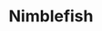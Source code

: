 ---
layout: place
title: "Nimblefish"
permalink: /oregon/portland/nimblefish.html
stateAbbr: OR
stateName: Oregon
cityName: Portland
seo:
  name: "Nimblefish"
  type: Restaurant
  links: http://www.nimblefishpdx.com/
description: "Nimblefish serves delicious sushi in Portland, Oregon. Try fresh Japanese dishes for a great dining experience. "
place_id: ChIJIXLSW5mglVQRwgzqGQl2BAM
photos:
  - name: >-
      places/ChIJIXLSW5mglVQRwgzqGQl2BAM/photos/AeeoHcIHosq0CrKf5A8jbQVkXTGHzAW-OYegO9oTDCrtjFTgFARpltSTVMVO40m9EY2n9eVk7Fnpeh-O5kaOmHGcpgAAKTyMoggzKLciPwrnY7cPa4dvZiWtb8-QJimQuUTk5hAp8qxkqju5h80Z8tSbUwHFZuv3uVzvwAx6FyTkGAyjAl6W5MT0vdn_xaQThiuj6fnDCpXaH3l50AksUl6mEWg2MpNn-EQ00bmUDvrdNSSP-lAewpSyktKf-TOXVot1F9MToQGCVk7kV04itYSeSxx3BSy9u6QKpwXBwkuNETPGeb2InVXFJ1uqi-r9_HNdVF1HEX7A0Opg6CY4HvvYRngHVXQThlsSlLUnzE9xtZ6CVUSmzd8GzPpJj6p3CxbvgbQ4chasbFHMAwMy8-JVA8wNA7WjdKs59VAE1jzAHClZTo4f
    widthPx: 4032
    heightPx: 3024
    authorAttributions:
      - displayName: Jean-Sébastien Basque-Girouard
        uri: https://maps.google.com/maps/contrib/101455501562361901174
        photoUri: >-
          https://lh3.googleusercontent.com/a-/ALV-UjUdCjt5vZ4-K9uyYMPRaHt2bouKQJTDgQTiAXewHrBh1BfyQWVn=s100-p-k-no-mo
    flagContentUri: >-
      https://www.google.com/local/imagery/report/?cb_client=maps_api_places.places_api&image_key=!1e10!2sCIHM0ogKEICAgICC3qLuqQE&hl=en-US
    googleMapsUri: >-
      https://www.google.com/maps/place//data=!3m4!1e2!3m2!1sCIHM0ogKEICAgICC3qLuqQE!2e10!4m2!3m1!1s0x5495a0995bd27221:0x304760919ea0cc2
  - name: >-
      places/ChIJIXLSW5mglVQRwgzqGQl2BAM/photos/AeeoHcK_tr076NZJeVCu5MSKI5TCbT9xFMDGV0NcNQod_wRJudLOxNeuI2k4-i9b5YekRft1_vr9pQyDv-Z7kKDquBsOvTrKnfMD8EFirVEA3ClV58EQ6NPN-35kM17b4oXzVbt2zTID89j63ZaKWoXFACioeYvE5xv_k1g1Vv5VqhX3wPxBcvIl6DktjThSqTZptG8bnO-EF7j6ouFfdT7FDdxPGP9-elxy_JFUnElwJBwQDOhGDN73Z7vWazESHxgeocTR997JMi9K-776ECQP2nAII_fhp6flGVsVgQiMZjetKw
    widthPx: 640
    heightPx: 638
    authorAttributions:
      - displayName: Nimblefish
        uri: https://maps.google.com/maps/contrib/100557078740996694126
        photoUri: >-
          https://lh3.googleusercontent.com/a-/ALV-UjXNR1TRZ7aIu7PvGcs-UQqejFGyolyCn8xqK6xGMVq0LatKSaRB=s100-p-k-no-mo
    flagContentUri: >-
      https://www.google.com/local/imagery/report/?cb_client=maps_api_places.places_api&image_key=!1e10!2sAF1QipME8YLw-cE9t31sIktOR0qvcEwxLUkwa-cTaYjo&hl=en-US
    googleMapsUri: >-
      https://www.google.com/maps/place//data=!3m4!1e2!3m2!1sAF1QipME8YLw-cE9t31sIktOR0qvcEwxLUkwa-cTaYjo!2e10!4m2!3m1!1s0x5495a0995bd27221:0x304760919ea0cc2
  - name: >-
      places/ChIJIXLSW5mglVQRwgzqGQl2BAM/photos/AeeoHcL-_Z7XxF1AH-cb0cfpeTUFXMIxZFpyYM_-IVXyoXSaV_AXakyN3YpyrSyrQEUcbS39jzDmvhO24yfb7w8ZEN3ZkURSEnU74cNFuXgHSImtGXln7b_AcLUPYFVqd-y8w2BRcpMu2ZBa9RsBo7KFZHtPOe2ALSNebt4Y92VzsnIS4cQsbRsh7Fg2pbRiMn3rD-iYxYfib1Zfz9uEIKz_-bpZpbysXxgbYMYz6rQROqbBa3E8bsWedzby5i9sEGafiWISFIMyhEq3Q8N-lBnUT2GW3YWY--9ehqGmfkhOaStBPw
    widthPx: 2448
    heightPx: 1378
    authorAttributions:
      - displayName: Nimblefish
        uri: https://maps.google.com/maps/contrib/100557078740996694126
        photoUri: >-
          https://lh3.googleusercontent.com/a-/ALV-UjXNR1TRZ7aIu7PvGcs-UQqejFGyolyCn8xqK6xGMVq0LatKSaRB=s100-p-k-no-mo
    flagContentUri: >-
      https://www.google.com/local/imagery/report/?cb_client=maps_api_places.places_api&image_key=!1e10!2sAF1QipNh7U5XwXiCaH4Yj18WujTrzbDrxhtcZVyP-CWb&hl=en-US
    googleMapsUri: >-
      https://www.google.com/maps/place//data=!3m4!1e2!3m2!1sAF1QipNh7U5XwXiCaH4Yj18WujTrzbDrxhtcZVyP-CWb!2e10!4m2!3m1!1s0x5495a0995bd27221:0x304760919ea0cc2
  - name: >-
      places/ChIJIXLSW5mglVQRwgzqGQl2BAM/photos/AeeoHcKgIC998NkkxwvtwPGDgmM4iHWSb6s-lkhyqvaytHNj_Yzkyk26wBPzfahBEcanUct25LLbtJMBCYwMmqx19g9vZeEWLvcRUIYIiaQ5BbGb2Ena6siJsj0Y4gINTdiZDQFyDPkiYOnQB6cfFGya7A69R7RW-eQanMYm7oSDPNnnZ1lqCM-nSbo7AcYUhW6H-cs_I6jOf2aei405bArbZ1cahR2Dx4djSnqMiA2dyRoqARgNy5XR6LCP68ylEUo86Nkg1t01CKh8w02xSni_lsAvFsaXFLxmxi8vtCkh5lKdyl_ybusFtFAojZ7AGrcaOghzu1sTGIWRD9SHED4sVoM_s10c0a6diCcSdQjeQ0gSElTGuSU_leuSW8HjtJnM4sFJciAZawNODdY2tAebAooorFDOy4seJTadzvcFem6McL0
    widthPx: 4080
    heightPx: 3072
    authorAttributions:
      - displayName: BigsnYets Quarles and Walsh
        uri: https://maps.google.com/maps/contrib/110863454101600509627
        photoUri: >-
          https://lh3.googleusercontent.com/a-/ALV-UjXAxyC3jlCEwpdu5pnjgYA5MI6OzyWIh9JcOlklWGLZNa8R1jwA=s100-p-k-no-mo
    flagContentUri: >-
      https://www.google.com/local/imagery/report/?cb_client=maps_api_places.places_api&image_key=!1e10!2sCIHM0ogKEICAgIDT-cbF5gE&hl=en-US
    googleMapsUri: >-
      https://www.google.com/maps/place//data=!3m4!1e2!3m2!1sCIHM0ogKEICAgIDT-cbF5gE!2e10!4m2!3m1!1s0x5495a0995bd27221:0x304760919ea0cc2
  - name: >-
      places/ChIJIXLSW5mglVQRwgzqGQl2BAM/photos/AeeoHcLU-_izU5c67cNyZ73lwPDQIjzicpkqHJ7PdBOkPso4QudRTZnRz8BC65MsTjuzJj0iZq2OqWX82qg1l6gsOm2Y6KtDnR37aUtkH_ozXM8iLbUF6wIGv0T1uychmW1Ife99iV-zPK9EXlXlrnKA5fsH9fHFveW-Ng96lhb-w9-9aNdWyD9O4JOtkLoHXyvEdLZ_-SwMOHL1wUlUjMKt7R1cP_dX_G5jOYV0MXiVL3vWQH10jEzSHTaPEfkPmnsM-oCiML7OnWsVwBfGIMD1Se_7xhZopyNRSWBWQyHQp099fQ
    widthPx: 618
    heightPx: 640
    authorAttributions:
      - displayName: Nimblefish
        uri: https://maps.google.com/maps/contrib/100557078740996694126
        photoUri: >-
          https://lh3.googleusercontent.com/a-/ALV-UjXNR1TRZ7aIu7PvGcs-UQqejFGyolyCn8xqK6xGMVq0LatKSaRB=s100-p-k-no-mo
    flagContentUri: >-
      https://www.google.com/local/imagery/report/?cb_client=maps_api_places.places_api&image_key=!1e10!2sAF1QipOcVV0BoG4z1NMWnjsjQ6LIFjcWr5RCTKGjFajV&hl=en-US
    googleMapsUri: >-
      https://www.google.com/maps/place//data=!3m4!1e2!3m2!1sAF1QipOcVV0BoG4z1NMWnjsjQ6LIFjcWr5RCTKGjFajV!2e10!4m2!3m1!1s0x5495a0995bd27221:0x304760919ea0cc2
  - name: >-
      places/ChIJIXLSW5mglVQRwgzqGQl2BAM/photos/AeeoHcK8RWJcHZZXKseFAbAHEC8NNaYwFtbyGD-Q5Hr0dYgJT7yYEA_cD-bmOZ7ytPkjsDZSCv3YyOoMkFIbEEQH6V_Iqx8XQNG9oHPeia5Sc6PBdwa3DFMGGnkfFx0Cq_uW2y6-fCDtSeXyDXyFAc0tvfIlia5bCFkD3fzhNRTdzJIRsz7E6IvYIkj4Kf67_pKjUyMX-OJtvpoaV9fCKYmMNYRvdbFRf_xI7wGvU0o0sQg_JePULC5cOaAyos1T2Vwm5bVcPBlQL9ONKEOSdocx5CFv7clKfi9yfuS1K8o68ynwXi8KjNfCWblNr7S8ssfH8rEWnBG6jXgx1VKCZBWRJTwoODxNZjxHvR_ieOIMjCV8aacG7Leq4WNJeTlNjmNgptA6KBsuSTglK-shkt2m_yZZ2oSUlnRYZv-uaDxvm9DRjA
    widthPx: 4080
    heightPx: 3072
    authorAttributions:
      - displayName: Julia D
        uri: https://maps.google.com/maps/contrib/116044816246925718531
        photoUri: >-
          https://lh3.googleusercontent.com/a-/ALV-UjULQf3Q3RNySWYqPei9ovLtQojdxYGL9nQS3jh5GaAGC0ZvU9yyew=s100-p-k-no-mo
    flagContentUri: >-
      https://www.google.com/local/imagery/report/?cb_client=maps_api_places.places_api&image_key=!1e10!2sCIHM0ogKEICAgICxp-erOA&hl=en-US
    googleMapsUri: >-
      https://www.google.com/maps/place//data=!3m4!1e2!3m2!1sCIHM0ogKEICAgICxp-erOA!2e10!4m2!3m1!1s0x5495a0995bd27221:0x304760919ea0cc2
  - name: >-
      places/ChIJIXLSW5mglVQRwgzqGQl2BAM/photos/AeeoHcLsVq2ocIrZmrTKDDwV35bU7nTuYdLNKisGb4VTmD2VXxOdeCKW6htunmdx4sKpVFV2fCjut80h-IXlSEk2ce4V6vgm6zm2H2XX0f7sqK5GTc-FRpBMVHxE1UiEeHb6jCdq-ii8EL0KP7xCTORiN6_1z3NxjuvC2YN9nm-WmRDOQtAHHTL1eh_lsnIdkMEIeOY9n3tGmZmkA1NQIFop6_43b8I5O9waJaHokLZynQKayK38KQ2Aeck3oOFe5quCEcKIERKi9OC45FpsKxtYEu5lqWGqpIBF47gHSdg2VKkT8MykIsRLuzB2vbifmBSoUpsj2xJtblZAIlKl4O_1U5PgQ0Pn9mw_b1Pq4iocZYcWVRR551QUNVvjjLzbYnwWsBtjOtqvwT8Q1YnaT2jaMkW6pHffQfX2-Dyz31zIK5-J-w
    widthPx: 4624
    heightPx: 3472
    authorAttributions:
      - displayName: Jason Lee
        uri: https://maps.google.com/maps/contrib/117477596645586486471
        photoUri: >-
          https://lh3.googleusercontent.com/a-/ALV-UjXhrIMzzQmJydQEaQ_fvdTVQuvg082U6P4dLSUW2MqVfg-7H9BJ=s100-p-k-no-mo
    flagContentUri: >-
      https://www.google.com/local/imagery/report/?cb_client=maps_api_places.places_api&image_key=!1e10!2sCIHM0ogKEICAgICb15qJSA&hl=en-US
    googleMapsUri: >-
      https://www.google.com/maps/place//data=!3m4!1e2!3m2!1sCIHM0ogKEICAgICb15qJSA!2e10!4m2!3m1!1s0x5495a0995bd27221:0x304760919ea0cc2
  - name: >-
      places/ChIJIXLSW5mglVQRwgzqGQl2BAM/photos/AeeoHcKPnhKwO7Q78lLNVrFE3c8plWgBNgJCwic9kdUqhhoYkQTjx4wdyNpAMdKuUwE_kcIMufDwS30TZwBHnGiLLvxjqFpI-q31tW2Zq1ZjVFvT5TqDD_Rf5P-HQZ4wtaTTPGTkxchIMnF93IQ-l_33829j0BUiA-GDQXsFPkStg1G2nHL9HloZYGfhgsK-lVT1jnjW_cwUCH2WAZsiS0qTdUIDaeHZxIEhKSww7u9NkSEEuEY_G7HLEIwt5CWGfa69vfRz7iiCysD-dvLejMzhya_7yUstqn1rhlZEvQRny0Pld2AtrXZwFIbAw01c25xYem1hTTwXtmDUJUVosAN41ZJqBLdrXSp6sts7MIZqc5RX52ybsFCOzU48zfq4_oYcgd3s8nTYl5IDAiVDMTV--rZiJQWoOyvyw37cUy0f9djRfA
    widthPx: 4080
    heightPx: 3072
    authorAttributions:
      - displayName: BigsnYets Quarles and Walsh
        uri: https://maps.google.com/maps/contrib/110863454101600509627
        photoUri: >-
          https://lh3.googleusercontent.com/a-/ALV-UjXAxyC3jlCEwpdu5pnjgYA5MI6OzyWIh9JcOlklWGLZNa8R1jwA=s100-p-k-no-mo
    flagContentUri: >-
      https://www.google.com/local/imagery/report/?cb_client=maps_api_places.places_api&image_key=!1e10!2sCIHM0ogKEICAgIDT-cbFdg&hl=en-US
    googleMapsUri: >-
      https://www.google.com/maps/place//data=!3m4!1e2!3m2!1sCIHM0ogKEICAgIDT-cbFdg!2e10!4m2!3m1!1s0x5495a0995bd27221:0x304760919ea0cc2
  - name: >-
      places/ChIJIXLSW5mglVQRwgzqGQl2BAM/photos/AeeoHcL5osEVoXe4HSb2Q7TmqrNF4u5z2Ho-FCJzDinIaYFBiVJyVlrt0rZqzS-PUgx1iMyzWGDarU1VITqcQVzGz8UP-61Ns1eZ4ezQUm6sZdjF8xFigZ9qDmv0szZ2c6A6DUv3mE0rwq2YZ7-MSNhNDtcXbBRMQhIBdoBUQN9VwURK7IwClGD4ftY5XRlKjQTjsFcmAzfSWBThWppIr2HOnLxhALdKGQLHRzqj6CsM9agZlXeLvaHmLSxNMjqkj_KCwKc-RLvxc9aqtsSGb9QpqHOxCU9zrf_njdk5mSoclxEPNh7K_zvW9RybTUd_FbsvNtmhoHjKIfA8ViGVleMS8-4ofypJE6rHMN_zH_eBuYvDF1lb0ZBFNl_JeQr6izq6ciaTAviAnpHHXAINV0LRnGoL1m4x8VLq9m7K4xxKh511tWlo
    widthPx: 3000
    heightPx: 4000
    authorAttributions:
      - displayName: Mark Hassin
        uri: https://maps.google.com/maps/contrib/102453660605022717072
        photoUri: >-
          https://lh3.googleusercontent.com/a/ACg8ocLxt1lZ1biiKfbmR1qF07TMoXCV_-YNlMxdIsjjjLO3xva4Ug=s100-p-k-no-mo
    flagContentUri: >-
      https://www.google.com/local/imagery/report/?cb_client=maps_api_places.places_api&image_key=!1e10!2sCIHM0ogKEICAgMCwi6PQmwE&hl=en-US
    googleMapsUri: >-
      https://www.google.com/maps/place//data=!3m4!1e2!3m2!1sCIHM0ogKEICAgMCwi6PQmwE!2e10!4m2!3m1!1s0x5495a0995bd27221:0x304760919ea0cc2
  - name: >-
      places/ChIJIXLSW5mglVQRwgzqGQl2BAM/photos/AeeoHcL_PvWPN9e959ZGjMYY1mx3RQTUFf-Ues2Wk6z1UH-ZZiYy-oFs_le_mjHsveqHJlTSneJYOVf1KT4zBke0Qf_gfYqWvJ0udtqgE7GnVDuj3YWpb_x6QKx6gmlgDBLWjkXYSMMWsMv5kd-lqo-EAjIoI1U0qV8lfqZVsmo8OkkYOSmOhZSVng8s3PuzzF7NWFS5sVIpbFl7xX-zE1fN_6_W2SGgRSsLIieZciyawTQsWCmSVSAY113h3QNyuxupm8bTH3jXU_mKJ6BP-KuQxsrg9Q8qVpKw-KRQU-x1q0rSzck1MNJ-I0VGyGuL_DaxlL0zCsUKfNJwXIaKs8M3yGX5Vleseql_oUBiAP8OSInFs_rNrVvlb0BI0Hk2ebRptstt1v0JkGBv6_Lyz-fFvepodXFnbMWIlrqBLdMK-d2gIg
    widthPx: 3024
    heightPx: 4032
    authorAttributions:
      - displayName: Nabila Kabir
        uri: https://maps.google.com/maps/contrib/100616361408399245656
        photoUri: >-
          https://lh3.googleusercontent.com/a/ACg8ocJEhG4zXrS_IA5d-Qf3BZQ8HkklLgdnglpkmoYcR8Tu6yx5-A=s100-p-k-no-mo
    flagContentUri: >-
      https://www.google.com/local/imagery/report/?cb_client=maps_api_places.places_api&image_key=!1e10!2sCIHM0ogKEICAgICTisGadw&hl=en-US
    googleMapsUri: >-
      https://www.google.com/maps/place//data=!3m4!1e2!3m2!1sCIHM0ogKEICAgICTisGadw!2e10!4m2!3m1!1s0x5495a0995bd27221:0x304760919ea0cc2
address: 1524 SE 20th Ave, Portland, OR 97214, USA
street: 1524 SE 20th Ave
city: Portland
state: OR
zip: '97214'
country: USA
neighborhood: Hosford-Abernethy
latitude: '45.511791'
longitude: '-122.645006'
accessibility_options:
  wheelchairAccessibleEntrance: true
  wheelchairAccessibleRestroom: true
  wheelchairAccessibleSeating: true
business_status: OPERATIONAL
name: Nimblefish
google_maps_links:
  directionsUri: >-
    https://www.google.com/maps/dir//''/data=!4m7!4m6!1m1!4e2!1m2!1m1!1s0x5495a0995bd27221:0x304760919ea0cc2!3e0
  placeUri: https://maps.google.com/?cid=217428463482178754
  writeAReviewUri: >-
    https://www.google.com/maps/place//data=!4m3!3m2!1s0x5495a0995bd27221:0x304760919ea0cc2!12e1
  reviewsUri: >-
    https://www.google.com/maps/place//data=!4m4!3m3!1s0x5495a0995bd27221:0x304760919ea0cc2!9m1!1b1
  photosUri: >-
    https://www.google.com/maps/place//data=!4m3!3m2!1s0x5495a0995bd27221:0x304760919ea0cc2!10e5
primary_type: Sushi Restaurant
opening_hours:
  regular: null
  current: null
secondary_opening_hours:
  regular:
    weekdayDescriptions: null
    type: null
  current:
    weekdayDescriptions: null
    type: null
phone: (503) 719-4064
price_level: PRICE_LEVEL_EXPENSIVE
price_range: $100 &ndash; & up
rating: '4.6'
rating_count: 424
website: http://www.nimblefishpdx.com/
reviews: null
parking_options: null
payment_options: null
allow_dogs: null
curbside_pickup: null
delivery: null
dine_in: null
good_for_children: null
good_for_groups: null
good_for_sports: null
live_music: null
menu_for_children: null
outdoor_seating: null
reservable: null
restroom: null
serves_beer: null
serves_breakfast: null
serves_brunch: null
serves_cocktails: null
serves_coffee: null
serves_dinner: null
serves_dessert: null
serves_lunch: null
serves_vegetarian_food: null
serves_wine: null
takeout: null
summary: null

---